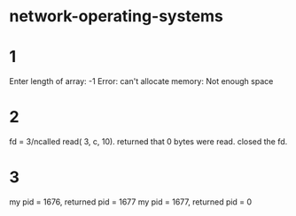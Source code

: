# network-operating-systems
# 1 
Enter length of array: -1
  Error: can't allocate memory: Not enough space

# 2 
fd = 3/ncalled read( 3, c, 10). returned that 0 bytes were read.
closed the fd.

# 3 
my pid = 1676, returned pid = 1677
my pid = 1677, returned pid = 0
